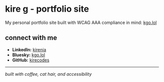 # kire g - portfolio site

My personal portfolio site built with WCAG AAA compliance in mind: [kgo.lol](https://kgo.lol)

## connect with me

- **LinkedIn:** [kirenia](https://linkedin.com/in/kirenia)
- **Bluesky:** [kgo.lol](https://bsky.app/profile/kgo.lol)
- **GitHub:** [kirecodes](https://github.com/kirecodes)

---

_built with coffee, cat hair, and accessibility_
